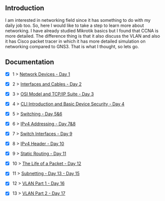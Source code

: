 ## Introduction
I am interested in networking field since it has something to do with my daily job too. So, here I would like to take a step to learn more about networking. I have already studied Mikrotik basics but I found that CCNA is more detailed. The difference thing is that it also discuss the VLAN and also it has Cisco packet tracer in which it has more detailed simulation on networking compared to GNS3. That is what I thought, so lets go. 


## Documentation

- [x] 1 > [ Network Devices - Day 1](Journey/001/Readme.md)
- [x] 2 > [ Interfaces and Cables - Day 2](Journey/002/Readme.md)
- [x] 3 > [ OSI Model and TCP/IP Suite - Day 3](Journey/003/Readme.md)
- [x] 4 > [ CLI Introduction and Basic Device Security - Day 4](Journey/004/Readme.md)
- [x] 5 > [ Switching - Day 5&6](Journey/005/Readme.md)
- [x] 6 > [ IPv4 Addressing - Day 7&8](Journey/006/Readme.md)
- [x] 7 > [ Switch Interfaces - Day 9](Journey/007/Readme.md)
- [x] 8 > [ IPv4 Header - Day 10](Journey/008/Readme.md)
- [x] 9 > [ Static Routing - Day 11](Journey/009/Readme.md)
- [x] 10 > [ The Life of a Packet - Day 12](Journey/010/Readme.md)
- [x] 11 > [ Subnetting - Day 13 - Day 15](Journey/011/Readme.md)
- [x] 12 > [ VLAN Part 1 - Day 16](Journey/012/Readme.md)
- [x] 13 > [ VLAN Part 2 - Day 17](Journey/013/Readme.md)


